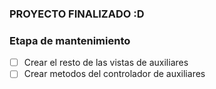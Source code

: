 ### PROYECTO FINALIZADO :D
### Etapa de mantenimiento

- [ ] Crear el resto de las vistas de auxiliares
- [ ] Crear metodos del controlador de auxiliares